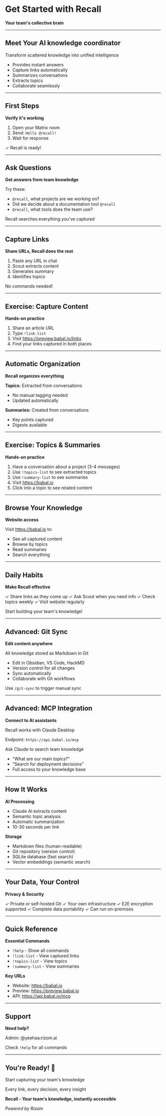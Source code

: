 # Get Started with Recall

**Your team's collective brain**

---

## Meet Your AI knowledge coordinator

Transform scattered knowledge into unified intelligence

- Provides instant answers
- Capture links automatically
- Summarizes conversations
- Extracts topics
- Collaborate seamlessly

---

## First Steps

**Verify it's working**

1. Open your Matrix room
2. Send: `Hello @recall!`
3. Wait for response

✓ Recall is ready!

---

## Ask Questions

**Get answers from team knowledge**

Try these:

- `@recall`, what projects are we working on?
- Did we decide about a documentation tool `@recall`
- `@recall`, what tools does the team use?

Recall searches everything you've captured

---

## Capture Links

**Share URLs, Recall does the rest**

1. Paste any URL in chat
2. Scout extracts content
3. Generates summary
4. Identifies topics

No commands needed!

---

## Exercise: Capture Content

**Hands-on practice**

1. Share an article URL
2. Type `!link-list`
3. Visit https://preview.babal.io/links
4. Find your links captured in both places

---

## Automatic Organization

**Recall organizes everything**

**Topics:** Extracted from conversations

- No manual tagging needed
- Updated automatically

**Summaries:** Created from conversations

- Key points captured
- Digests available

---

## Exercise: Topics & Summaries

**Hands-on practice**

1. Have a conversation about a project (3-4 messages)
2. Use `!topics-list` to see extracted topics
3. Use `!summary-list` to see summaries
4. Visit https://babal.io
5. Click into a topic to see related content

---

## Browse Your Knowledge

**Website access**

Visit https://babal.io to:

- See all captured content
- Browse by topics
- Read summaries
- Search everything

---

## Daily Habits

**Make Recall effective**

✓ Share links as they come up
✓ Ask Scout when you need info
✓ Check topics weekly
✓ Visit website regularly

Start building your team's knowledge!

---

## Advanced: Git Sync

**Edit content anywhere**

All knowledge stored as Markdown in Git

- Edit in Obsidian, VS Code, HackMD
- Version control for all changes
- Sync automatically
- Collaborate with Git workflows

Use `/git-sync` to trigger manual sync

---

## Advanced: MCP Integration

**Connect to AI assistants**

Recall works with Claude Desktop

Endpoint: `https://api.babal.io/mcp`

Ask Claude to search team knowledge

- "What are our main topics?"
- "Search for deployment decisions"
- Full access to your knowledge base

---

## How It Works

**AI Processing**

- Claude AI extracts content
- Semantic topic analysis
- Automatic summarization
- 10-30 seconds per link

**Storage**

- Markdown files (human-readable)
- Git repository (version control)
- SQLite database (fast search)
- Vector embeddings (semantic search)

---

## Your Data, Your Control

**Privacy & Security**

✓ Private or self-hosted Git
✓ Your own infrastructure
✓ E2E encryption supported
✓ Complete data portability
✓ Can run on-premises

---

## Quick Reference

**Essential Commands**

- `!help` - Show all commands
- `!link-list` - View captured links
- `!topics-list` - View topics
- `!summary-list` - View summaries

**Key URLs**

- Website: https://babal.io
- Preview: https://preview.babal.io
- API: https://api.babal.io/mcp

---

## Support

**Need help?**

Admin: @yeehaa:rizom.ai

Check `!help` for all commands

---

## You're Ready! 🎉

Start capturing your team's knowledge

Every link, every decision, every insight

**Recall - Your team's knowledge, instantly accessible**

_Powered by Rizom_
